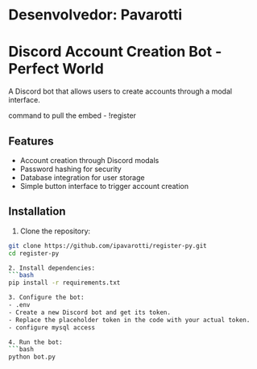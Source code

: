 # Desenvolvedor: Pavarotti

# Discord Account Creation Bot - Perfect World

A Discord bot that allows users to create accounts through a modal interface.

command to pull the embed - !register

## Features

- Account creation through Discord modals
- Password hashing for security
- Database integration for user storage
- Simple button interface to trigger account creation

## Installation

1. Clone the repository:
```bash
git clone https://github.com/ipavarotti/register-py.git
cd register-py

2. Install dependencies:
```bash
pip install -r requirements.txt

3. Configure the bot:
- .env
- Create a new Discord bot and get its token.
- Replace the placeholder token in the code with your actual token.
- configure mysql access

4. Run the bot:
```bash
python bot.py

